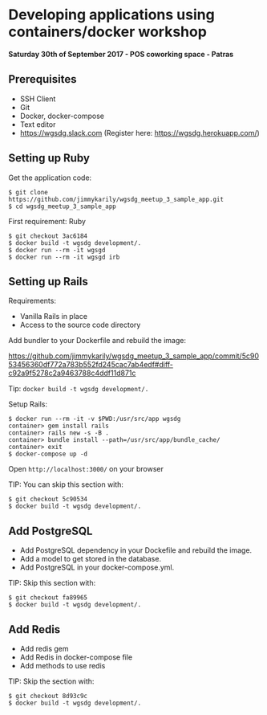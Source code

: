 # Developing applications using containers/docker workshop

**Saturday 30th of September 2017 - POS coworking space - Patras**

## Prerequisites

- SSH Client
- Git
- Docker, docker-compose
- Text editor
- https://wgsdg.slack.com (Register here: https://wgsdg.herokuapp.com/)

## Setting up Ruby

Get the application code:

```
$ git clone https://github.com/jimmykarily/wgsdg_meetup_3_sample_app.git
$ cd wgsdg_meetup_3_sample_app
```

First requirement: Ruby

```
$ git checkout 3ac6184
$ docker build -t wgsdg development/.
$ docker run --rm -it wgsgd
$ docker run --rm -it wgsgd irb
```

## Setting up Rails

Requirements:
  - Vanilla Rails in place
  - Access to the source code directory

Add bundler to your Dockerfile and rebuild the image:

https://github.com/jimmykarily/wgsdg_meetup_3_sample_app/commit/5c9053456360df772a783b552fd245cac7ab4edf#diff-c92a9f5278c2a9463788c4ddf11d871c

Tip: `docker build -t wgsdg development/.`

Setup Rails:

```
$ docker run --rm -it -v $PWD:/usr/src/app wgsdg
container> gem install rails
container> rails new -s -B .
container> bundle install --path=/usr/src/app/bundle_cache/
container> exit
$ docker-compose up -d
```

Open `http://localhost:3000/` on your browser

TIP: You can skip this section with:

```
$ git checkout 5c90534
$ docker build -t wgsdg development/.
```

## Add PostgreSQL

- Add PostgreSQL dependency in your Dockefile and rebuild the image.
- Add a model to get stored in the database.
- Add PostgreSQL in your docker-compose.yml.

TIP: Skip this section with:

```
$ git checkout fa89965
$ docker build -t wgsdg development/.
```

## Add Redis

- Add redis gem
- Add Redis in docker-compose file
- Add methods to use redis

TIP: Skip the section with:

```
$ git checkout 8d93c9c
$ docker build -t wgsdg development/.
```

